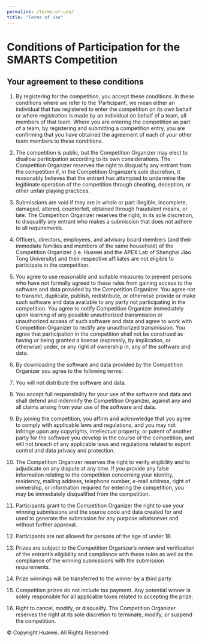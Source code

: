```yaml
---
permalink: /terms-of-use/
title: "Terms of Use"
---
```


# Conditions of Participation for the SMARTS Competition
## Your agreement to these conditions
1. By registering for the competition, you accept these conditions. In these conditions where we refer to the ‘Participant‘, we mean either an individual that has registered to enter the competition on its own behalf or where registration is made by an individual on behalf of a team, all members of that team. Where you are entering the competition as part of a team, by registering and submitting a competition entry, you are confirming that you have obtained the agreement of each of your other team members to these conditions.

1. The competition is public, but the Competition Organizer may elect to disallow participation according to its own considerations.
The Competition Organizer reserves the right to disqualify any entrant from the competition if, in the Competition Organizer’s sole discretion, it reasonably believes that the entrant has attempted to undermine the legitimate operation of the competition through cheating, deception, or other unfair playing practices.
1. Submissions are void if they are in whole or part illegible, incomplete, damaged, altered, counterfeit, obtained through fraudulent means, or late. The Competition Organizer reserves the right, in its sole discretion, to disqualify any entrant who makes a submission that does not adhere to all requirements.
1. Officers, directors, employees, and advisory board members (and their immediate families and members of the same household) of the Competition Organizer (i.e. Huawei and the APEX Lab of Shanghai Jiao Tong University) and their respective affiliates are not eligible to participate in the competition.
1. You agree to use reasonable and suitable measures to prevent persons who have not formally agreed to these rules from gaining access to the software and data provided by the Competition Organizer. You agree not to transmit, duplicate, publish, redistribute, or otherwise provide or make such software and data available to any party not participating in the competition. You agree to notify Competition Organizer immediately upon learning of any possible unauthorized transmission or unauthorized access of such software and data and agree to work with Competition Organizer to rectify any unauthorized transmission. You agree that participation in the competition shall not be construed as having or being granted a license (expressly, by implication, or otherwise) under, or any right of ownership in, any of the software and data.
1. By downloading the software and data provided by the Competition Organizer you agree to the following terms:
1. You will not distribute the software and data.
1. You accept full responsibility for your use of the software and data and shall defend and indemnify the Competition Organizer, against any and all claims arising from your use of the software and data.
1. By joining the competition, you affirm and acknowledge that you agree to comply with applicable laws and regulations, and you may not infringe upon any copyrights, intellectual property, or patent of another party for the software you develop in the course of the competition, and will not breach of any applicable laws and regulations related to export control and data privacy and protection.
1. The Competition Organizer reserves the right to verify eligibility and to adjudicate on any dispute at any time. If you provide any false information relating to the competition concerning your identity, residency, mailing address, telephone number, e-mail address, right of ownership, or information required for entering the competition, you may be immediately disqualified from the competition.
1. Participants grant to the Competition Organizer the right to use your winning submissions and the source code and data created for and used to generate the submission for any purpose whatsoever and without further approval.
1. Participants are not allowed for persons of the age of under 18.
1. Prizes are subject to the Competition Organizer’s review and verification of the entrant’s eligibility and compliance with these rules as well as the compliance of the winning submissions with the submission requirements.
1. Prize winnings will be transferred to the winner by a third party.
1. Competition prizes do not include tax payment. Any potential winner is solely responsible for all applicable taxes related to accepting the prize.
1. Right to cancel, modify, or disqualify. The Competition Organizer reserves the right at its sole discretion to terminate, modify, or suspend the competition.

© Copyright Huawei. All Rights Reserved